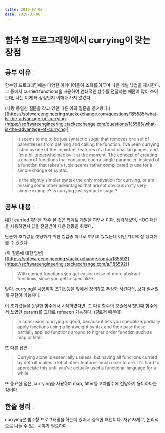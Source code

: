 ```yaml
---
title: 2019-07-06
date: 2019-07-06
---
```

# 함수형 프로그래밍에서 currying이 갖는 장점

## 공부 이유 :

함수형 프로그래밍에는 다양한 아이디어들이 조화를 이루며 나은 개발 방법을 제시한다. 그 중에서 curried functions을 사용하여 연쇄적인 함수를 전달하는 패턴이 많이 쓰이는데, 나는 이게 왜 장점인지 이해가 가지 않았다.

(나랑 동일한 질문을 갖고 있던 다른 이의 질문을 옮겨봤다.)[[https://softwareengineering.stackexchange.com/questions/185585/what-is-the-advantage-of-currying](https://softwareengineering.stackexchange.com/questions/185585/what-is-the-advantage-of-currying)]

> It seems to me to be just syntactic sugar that removes one set of parentheses from defining and calling the function. I've seen currying listed as one of the important features of a functional languages, and I'm a bit underwhelmed by it at the moment. The concept of creating a chain of functions that consume each a single parameter, instead of a function that takes a tuple seems rather complicated to use for a simple change of syntax.

> Is the slightly simpler syntax the only motivation for currying, or am I missing some other advantages that are not obvious in my very simple example? Is currying just syntactic sugar?

## 공부 내용 :

내가 curried 패턴을 자주 본 것은 리액트 개발을 하면서 이다. 생각해보면, HOC 패턴을 사용하면서 값을 전달받아 다음 행동을 취했다. 

단순히 초기값을 셋팅하기 위한 방법중 하나로 여기고 있었는데 이번 기회에 잘 정리해 볼 수 있었다. 

(위 질문에 대한 답변)[[https://softwareengineering.stackexchange.com/a/185592](https://softwareengineering.stackexchange.com/a/185592)]

>With curried functions you get easier reuse of more abstract functions, since you get to specialize. 

맞다. currying을 사용하여 초기값등을 앞에서 정의하고 추상화 시킨다면, 보다 질서있게 구현이 가능하다. 

이 초기값들을 동일한 함수에서 시작하였다면, 그 다음 함수의 호출에서 첫번째 함수에서 쓰였던 params를 그대로 referecn 가능하다. (클로저 때문에)

> In conclusion: currying is good, because it lets you specialize/partially apply functions using a lightweight syntax and then pass these partially applied functions around to higher order function such as map or filter.

또 다른 답변

> Currying alone is essentially useless, but having all functions curried by default makes a lot of other features much nicer to use. It's hard to appreciate this until you've actually used a functional language for a while

또 중요한 점은, currying을 사용하여 map, filter등 고차함수에 전달하기 용이하다는 점이다. 

## 한줄 정리 :

currying은 함수형 프로그래밍을 하는데 있어서 중요한 패턴이다. 자유 자제로, 논리적으로 나눌 수 있는 시야가 필요하다.
